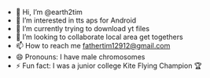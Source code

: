 - 👋 Hi, I’m @earth2tim
- 👀 I’m interested in tts aps for Android 
- 🌱 I’m currently trying to download yt files
- 💞️ I’m looking to collaborate local area get togethers
- 📫 How to reach me fathertim12912@gmail.com
- 😄 Pronouns: I have male chromosomes
- ⚡ Fun fact: I was a junior college Kite Flying Champion 🏆 

<!---
earth2tim/earth2tim is a ✨ special ✨ repository because its `README.md` (this file) appears on your GitHub profile.
You can click the Preview link to take a look at your changes.
--->
